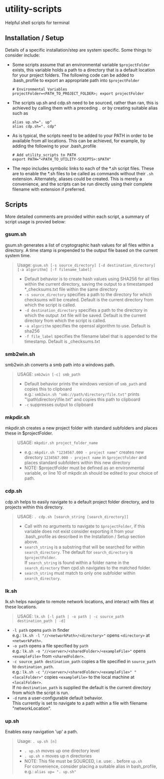 # utility-scripts
Helpful shell scripts for terminal

## Installation / Setup
Details of a specific installation/step are system specific. Some things to consider include:
- Some scripts assume that an environmental variable `$projectFolder` exists, this variable holds a path to a directory that is a default location for your project folders. The following code can be added to .bash_profile to export an appropriate path into `$projectFolder`
    ```
    # Environmental Variables   
    projectFolder=<PATH_TO_PROJECT_FOLDER>; export projectFolder
    ```
- The scripts up.sh and cdp.sh need to be sourced, rather than ran, this is achieved by calling them with a preceding `.` or by creating suitable alias such as
    ```
    alias up.sh=". up"
    alias cdp.sh=". cdp"
    ```
- As is typical, the scripts need to be added to your PATH in order to be available from all locations. This can be achieved, for example, by adding the following to your .bash_profile
    ```
    # Add utility_scripts to PATH
    export PATH="<PATH_TO_UTILITY-SCRIPTS>:$PATH"
    ```
- The repo includes symbolic links to each of the *.sh script files. These are to enable the *.sh files to be called as commands without their `.sh` extension. Alternately, aliases could be created. This is merely a convenience, and the scripts can be run directly using their complete filename with extension if preferred.

## Scripts
More detailed comments are provided within each script, a summary of script usage is provied below:

### gsum.sh
gsum.sh generates a list of cryptographic hash values for all files within a directory.
A time stamp is prepended to the output file based on the current system time.
> Usage: `gsum.sh [-s source_directory] [-d destination_directory] [-a algorithm] [-f filename_label]`
> - Default behavior is to create hash values using SHA256 for all files within the current directory, saving the output to a timestamped *_checksums.txt file within the same directory
> - `-s source_directory` specifies a path to the directory for which checksums will be created. Default is the current directory from which the script is called.
> - `-d destination_directory` specifies a path to the directory in which the output .txt file will be saved. Default is the current directory from which the script is called.
> - `-a algorithm` specifies the openssl algorithm to use. Default is sha256
> - `-f file_label` specifies the filename label that is appended to the timestamp. Default is _checksums.txt

### smb2win.sh
smb2win.sh converts a smb path into a windows path.
> USAGE: `smb2win [-c] smb_path`
> - Default behavior prints the windows version of `smb_path` and copies this to clipboard  
e.g.: `smb2win.sh "smb://path/directory/file.txt"` prints "\\path\directory\file.txt" and copies this path to clipboard
> -	`-c` suppresses output to clipboard

### mkpdir.sh
mkpdir.sh creates a new project folder with standard subfolders and places these in $projectFolder.
> USAGE: `mkpdir.sh project_folder_name`
> - e.g.: `mkpdir.sh "1234567.000 - project name"` creates new directory `1234567.000 - project name` in `$projectFolder` and places standard subfolders within this new directory
> - NOTE: $projectFolder must be defined as an environmental variable, or line 10 of mkpdir.sh should be edited to your choice of path.

### cdp.sh
cdp.sh helps to easily navigate to a default project folder directory, and to projects within this directory.
> USAGE: `. cdp.sh [search_string [search_directory]]`
> - Call with no arguments to navigate to `$projectFolder`, if this variable does not exist consider exporting it from your .bash_profile as described in the Installation / Setup section above.
> - `search_string` is a substring that will be searched for within `search_directory`. The default for `search_directory` is `$projectFolder`.  
If `search_string` is found within a folder name in the `search_directory` then cpd.sh navigates to the matched folder.
> - `search_string` must match to only one subfolder within `search_directory`.

### lk.sh
lk.sh helps navigate to remote network locations, and interact with files at these locations.
> USAGE: `lk.sh [-l path | -o path | -c source_path destination_path | -d]`
- `-l path` opens `path` in finder  
e.g.: `lk.sh -l "//<networkPath>/<directory>"` opens `<directory>` at `<networkPath>`.  
- `-o path` opens a file specified by  `path`  
e.g.: `lk.sh -o "//<server>/<sharedFolder>/<exampleFile>"` opens `<exampleFile>` from `<sharedFolder>`.
- `-c source_path destination_path` copies a file specified in `source_path` to `destination_path`.  
e.g.: `lk.sh -c "//<server>/<sharedFolder>/<exampleFile>" "<localFolder>"` copies `<exampleFile>` to the local machine at `<localFolder>`.  
If no `destination_path` is supplied the default is the current directory from which the script is run.
- `-d` runs a user-configurable default behavior.  
This currently is set to navigate to a path within a file with filename "networkLocation".

### up.sh
Enables easy navigation 'up' a path.
> Usage: `. up.sh [n]`
> - `. up.sh` moves up one directory level
> - `. up.sh n` moves up n directories
> - NOTE: This file must be SOURCED, i.e. use: `.` before `up.sh`  
For convenience, consider placing a suitable alias in bash_profile, e.g.: `alias up= ". up.sh"`




